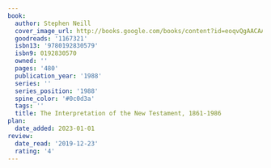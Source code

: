 ```yaml
---
book:
  author: Stephen Neill
  cover_image_url: http://books.google.com/books/content?id=eoqvQgAACAAJ&printsec=frontcover&img=1&zoom=1&source=gbs_api
  goodreads: '1167321'
  isbn13: '9780192830579'
  isbn9: 0192830570
  owned: ''
  pages: '480'
  publication_year: '1988'
  series: ''
  series_position: '1988'
  spine_color: '#0c0d3a'
  tags: ''
  title: The Interpretation of the New Testament, 1861-1986
plan:
  date_added: 2023-01-01
review:
  date_read: '2019-12-23'
  rating: '4'
---
```

